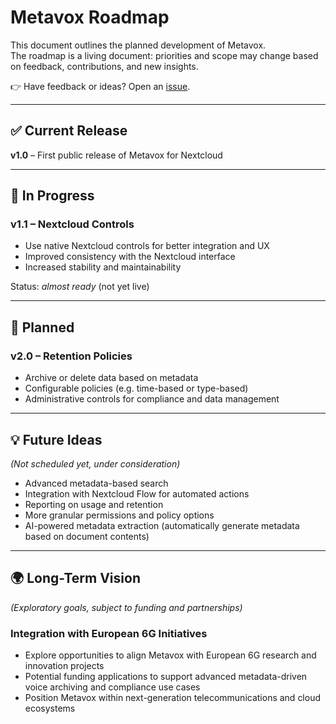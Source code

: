 # Metavox Roadmap

This document outlines the planned development of Metavox.  
The roadmap is a living document: priorities and scope may change based on feedback, contributions, and new insights.

👉 Have feedback or ideas? Open an [issue](https://github.com/nextcloud/metavox/issues).

---

## ✅ Current Release
**v1.0** – First public release of Metavox for Nextcloud

---

## 🚧 In Progress
### v1.1 – Nextcloud Controls
- Use native Nextcloud controls for better integration and UX  
- Improved consistency with the Nextcloud interface  
- Increased stability and maintainability  

Status: *almost ready* (not yet live)

---

## 📌 Planned
### v2.0 – Retention Policies
- Archive or delete data based on metadata  
- Configurable policies (e.g. time-based or type-based)  
- Administrative controls for compliance and data management  

---

## 💡 Future Ideas
*(Not scheduled yet, under consideration)*  
- Advanced metadata-based search  
- Integration with Nextcloud Flow for automated actions  
- Reporting on usage and retention  
- More granular permissions and policy options
- AI-powered metadata extraction (automatically generate metadata based on document contents) 

---

## 🌍 Long-Term Vision
*(Exploratory goals, subject to funding and partnerships)*  

### Integration with European 6G Initiatives
- Explore opportunities to align Metavox with European 6G research and innovation projects  
- Potential funding applications to support advanced metadata-driven voice archiving and compliance use cases  
- Position Metavox within next-generation telecommunications and cloud ecosystems  

